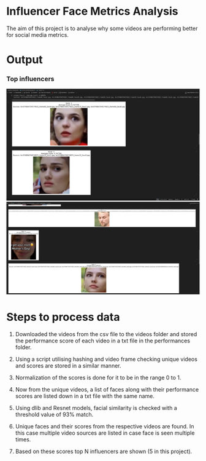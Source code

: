 # Influencer Face Metrics Analysis

The aim of this project is to analyse why some videos are performing better for social media metrics.


# Output

### Top influencers
![alt text](image.png)
![alt text](image-1.png)

# Steps to process data

1. Downloaded the videos from the csv file to the videos folder and stored the performance score of each video in a txt file in the performances folder.

2. Using a script utilising hashing and video frame checking unique videos and scores are stored in a similar manner.

3. Normalization of the scores is done for it to be in the range 0 to 1.

4. Now from the unique videos, a list of faces along with their performance scores are listed down in a txt file with the same name.

5. Using dlib and Resnet models, facial similarity is checked with a threshold value of 93% match.

6. Unique faces and their scores from the respective videos are found. In this case multiple video sources are listed in case face is seen multiple times.

7. Based on these scores top N influencers are shown (5 in this project).

